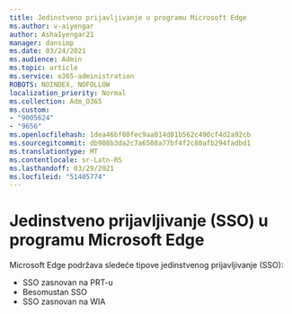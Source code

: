 ```yaml
---
title: Jedinstveno prijavljivanje u programu Microsoft Edge
ms.author: v-aiyengar
author: AshaIyengar21
manager: dansimp
ms.date: 03/24/2021
ms.audience: Admin
ms.topic: article
ms.service: o365-administration
ROBOTS: NOINDEX, NOFOLLOW
localization_priority: Normal
ms.collection: Adm_O365
ms.custom:
- "9005624"
- "9656"
ms.openlocfilehash: 1dea46bf80fec9aa014d81b562c490cf4d2a92cb
ms.sourcegitcommit: db908b3da2c7a6508a77bf4f2c80afb294fadbd1
ms.translationtype: MT
ms.contentlocale: sr-Latn-RS
ms.lasthandoff: 03/29/2021
ms.locfileid: "51405774"
---
```

# <a name="single-sign-on-sso-in-microsoft-edge"></a>Jedinstveno prijavljivanje (SSO) u programu Microsoft Edge

Microsoft Edge podržava sledeće tipove jedinstvenog prijavljivanje (SSO):
- SSO zasnovan na PRT-u
- Besomustan SSO
- SSO zasnovan na WIA
